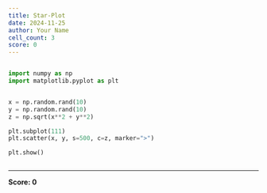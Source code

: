 ```yaml
---
title: Star-Plot
date: 2024-11-25
author: Your Name
cell_count: 3
score: 0
---
```


```python

```


```python
import numpy as np
import matplotlib.pyplot as plt


x = np.random.rand(10)
y = np.random.rand(10)
z = np.sqrt(x**2 + y**2)

plt.subplot(111)
plt.scatter(x, y, s=500, c=z, marker=">")

plt.show()
```


```python

```


---
**Score: 0**